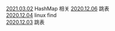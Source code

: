 [2021.03.02](20200302/1.md) HashMap 相关
[2020.12.06](20201206/1.md) 跳表  
[2020.12.04](20201204/1.md) linux find  
[2020.12.03](20201203/1.md) 跳表  